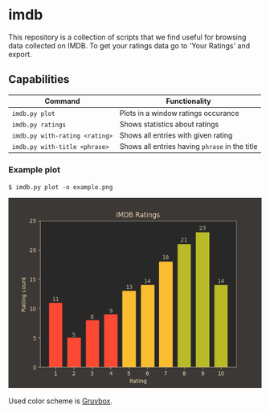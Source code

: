 # imdb

This repository is a collection of scripts that we find useful for browsing data collected on IMDB.
To get your ratings data go to 'Your Ratings' and export.

## Capabilities

| Command | Functionality |
| --- | --- |
| `imdb.py plot` | Plots in a window ratings occurance |
| `imdb.py ratings` | Shows statistics about ratings |
| `imdb.py with-rating <rating>` | Shows all entries with given rating |
| `imdb.py with-title <phrase>` | Shows all entries having `phrase` in the title |

### Example plot
```
$ imdb.py plot -o example.png
```
![picture of example plot](./example.png)

Used color scheme is [Gruvbox](https://github.com/morhetz/gruvbox).
